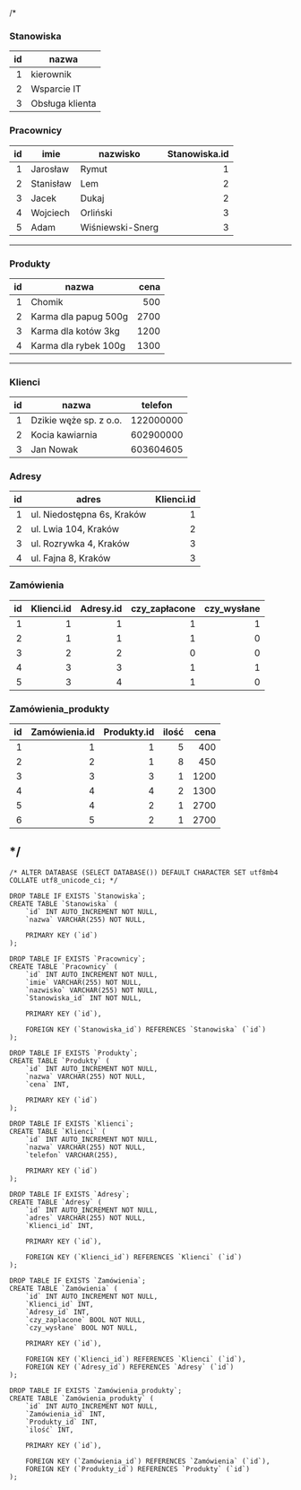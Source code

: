/*

### Stanowiska ###

| id | nazwa           |
|---:|-----------------|
|  1 | kierownik       |
|  2 | Wsparcie IT     |
|  3 | Obsługa klienta |

### Pracownicy ###

| id | imie      | nazwisko         | Stanowiska.id |
|---:|-----------|------------------|--------------:|
|  1 | Jarosław  | Rymut            |             1 |
|  2 | Stanisław | Lem              |             2 |
|  3 | Jacek     | Dukaj            |             2 |
|  4 | Wojciech  | Orliński         |             3 |
|  5 | Adam      | Wiśniewski-Snerg |             3 |

--------------------

### Produkty ###

| id | nazwa                | cena |
|---:|----------------------|-----:|
|  1 | Chomik               |  500 |
|  2 | Karma dla papug 500g | 2700 |
|  3 | Karma dla kotów 3kg  | 1200 |
|  4 | Karma dla rybek 100g | 1300 |

--------------------

### Klienci ###

| id | nazwa                  | telefon   |
|---:|------------------------|-----------|
|  1 | Dzikie węże sp. z o.o. | 122000000 |
|  2 | Kocia kawiarnia        | 602900000 |
|  3 | Jan Nowak              | 603604605 |

### Adresy ###

| id | adres                      | Klienci.id |
|---:|----------------------------|-----------:|
|  1 | ul. Niedostępna 6s, Kraków |          1 |
|  2 | ul. Lwia 104, Kraków       |          2 |
|  3 | ul. Rozrywka 4, Kraków     |          3 |
|  4 | ul. Fajna 8, Kraków        |          3 |

### Zamówienia ###

| id | Klienci.id | Adresy.id | czy_zapłacone | czy_wysłane |
|---:|-----------:|----------:|--------------:|------------:|
|  1 |          1 |         1 |             1 |           1 |
|  2 |          1 |         1 |             1 |           0 |
|  3 |          2 |         2 |             0 |           0 |
|  4 |          3 |         3 |             1 |           1 |
|  5 |          3 |         4 |             1 |           0 |

### Zamówienia_produkty ###

| id | Zamówienia.id | Produkty.id | ilość | cena |
|---:|--------------:|------------:|------:|-----:|
|  1 |             1 |           1 |     5 |  400 |
|  2 |             2 |           1 |     8 |  450 |
|  3 |             3 |           3 |     1 | 1200 |
|  4 |             4 |           4 |     2 | 1300 |
|  5 |             4 |           2 |     1 | 2700 |
|  6 |             5 |           2 |     1 | 2700 |

*/
----------------------------------------
    /* ALTER DATABASE (SELECT DATABASE()) DEFAULT CHARACTER SET utf8mb4 COLLATE utf8_unicode_ci; */

    DROP TABLE IF EXISTS `Stanowiska`;
    CREATE TABLE `Stanowiska` (
        `id` INT AUTO_INCREMENT NOT NULL,
        `nazwa` VARCHAR(255) NOT NULL,

        PRIMARY KEY (`id`)
    );

    DROP TABLE IF EXISTS `Pracownicy`;
    CREATE TABLE `Pracownicy` (
        `id` INT AUTO_INCREMENT NOT NULL,
        `imie` VARCHAR(255) NOT NULL,
        `nazwisko` VARCHAR(255) NOT NULL,
        `Stanowiska_id` INT NOT NULL,

        PRIMARY KEY (`id`),

        FOREIGN KEY (`Stanowiska_id`) REFERENCES `Stanowiska` (`id`)
    );

    DROP TABLE IF EXISTS `Produkty`;
    CREATE TABLE `Produkty` (
        `id` INT AUTO_INCREMENT NOT NULL,
        `nazwa` VARCHAR(255) NOT NULL,
        `cena` INT,

        PRIMARY KEY (`id`)
    );

    DROP TABLE IF EXISTS `Klienci`;
    CREATE TABLE `Klienci` (
        `id` INT AUTO_INCREMENT NOT NULL,
        `nazwa` VARCHAR(255) NOT NULL,
        `telefon` VARCHAR(255),

        PRIMARY KEY (`id`)
    );

    DROP TABLE IF EXISTS `Adresy`;
    CREATE TABLE `Adresy` (
        `id` INT AUTO_INCREMENT NOT NULL,
        `adres` VARCHAR(255) NOT NULL,
        `Klienci_id` INT,

        PRIMARY KEY (`id`),

        FOREIGN KEY (`Klienci_id`) REFERENCES `Klienci` (`id`)
    );

    DROP TABLE IF EXISTS `Zamówienia`;
    CREATE TABLE `Zamówienia` (
        `id` INT AUTO_INCREMENT NOT NULL,
        `Klienci_id` INT,
        `Adresy_id` INT,
        `czy_zaplacone` BOOL NOT NULL,
        `czy_wysłane` BOOL NOT NULL,

        PRIMARY KEY (`id`),

        FOREIGN KEY (`Klienci_id`) REFERENCES `Klienci` (`id`),
        FOREIGN KEY (`Adresy_id`) REFERENCES `Adresy` (`id`)
    );

    DROP TABLE IF EXISTS `Zamówienia_produkty`;
    CREATE TABLE `Zamówienia_produkty` (
        `id` INT AUTO_INCREMENT NOT NULL,
        `Zamówienia_id` INT,
        `Produkty_id` INT,
        `ilość` INT,

        PRIMARY KEY (`id`),

        FOREIGN KEY (`Zamówienia_id`) REFERENCES `Zamówienia` (`id`),
        FOREIGN KEY (`Produkty_id`) REFERENCES `Produkty` (`id`)
    );
